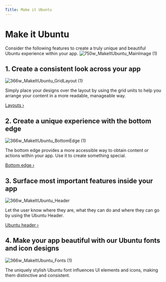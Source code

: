```yaml
---
Title: Make it Ubuntu
---
```


# Make it Ubuntu


Consider the following features to create a truly unique and beautiful Ubuntu experience within your app.
![750w_MakeItUbuntu_MainImage (1)](https://assets.ubuntu.com/v1/28c489b6-750w_MakeItUbuntu_MainImage-1.png)


## 1. Create a consistent look across your app
![366w_MakeItUbuntu_GridLayout (1)](https://assets.ubuntu.com/v1/59bff016-366w_MakeItUbuntu_GridLayout-1.png)


Simply place your designs over the layout by using the grid units to help you arrange your content in a more readable, manageable way.


[Layouts &rsaquo;](../patterns/layouts/md)


## 2. Create a unique experience with the bottom edge
![366w_MakeItUbuntu_BottomEdge (1)](https://assets.ubuntu.com/v1/6812ab69-366w_MakeItUbuntu_BottomEdge-1.png)


The bottom edge provides a more accessible way to obtain content or actions within your app. Use it to create something special.


[Bottom edge &rsaquo;](../building-blocks/bottom-edge.md)


## 3. Surface most important features inside your app
![366w_MakeItUbuntu_Header](https://assets.ubuntu.com/v1/62b6f9e0-366w_MakeItUbuntu_Header.png)


Let the user know where they are, what they can do and where they can go by using the Ubuntu Header.


[Ubuntu header &rsaquo;](../building-blocks/header.md)


## 4. Make your app beautiful with our Ubuntu fonts and icon designs
![366w_MakeItUbuntu_Fonts (1)](https://assets.ubuntu.com/v1/caa4932f-366w_MakeItUbuntu_Fonts-1.png)


The uniquely stylish Ubuntu font influences UI elements and icons, making them distinctive and consistent.
